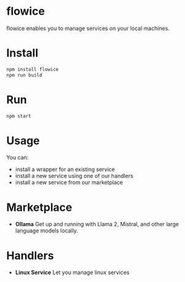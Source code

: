 flowice
===

flowice enables you to manage services on your local machines.

# Install

```bash
npm install flowice
npm run build
```

# Run

```bash
npm start
```

# Usage

You can:

- install a wrapper for an existing service
- install a new service using one of our handlers
- install a new service from our marketplace

# Marketplace

- **Ollama** Get up and running with Llama 2, Mistral, and other large language models locally.

# Handlers

- **Linux Service** Let you manage linux services